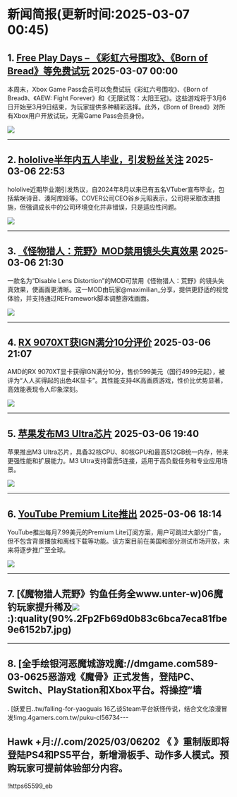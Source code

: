 # 新闻简报(更新时间:2025-03-07 00:45)

## 1. [Free Play Days – 《彩虹六号围攻》、《Born of Bread》等免费试玩](https://news.xbox.com/en-us/2025/03/06/free-play-days-03-06-2025/)   2025-03-07 00:00

本周末，Xbox Game Pass会员可以免费试玩《彩虹六号围攻》、《Born of Bread》、《AEW: Fight Forever》和《无限试驾：太阳王冠》。这些游戏将于3月6日开始至3月9日结束，为玩家提供多种精彩选择。此外，《Born of Bread》对所有Xbox用户开放试玩，无需Game Pass会员身份。

![](https://pub-f354ec240bea480db7320bd0e29d972e.r2.dev/sites/2/2025/03/FreePlayDays_03-06-2025_1920x1080_4shot-d28b1b4832dacbb66ab2-1024x576.png)

---

## 2. [hololive半年内五人毕业，引发粉丝关注](https://www.4gamers.com.tw/news/detail/70551/five-members-of-hololive-have-graduated-and-cover-ceo-motoaki-tanigo-responded)   2025-03-06 22:53

hololive近期毕业潮引发热议，自2024年8月以来已有五名VTuber宣布毕业，包括紫咲诗音、湊阿库娅等。COVER公司CEO谷乡元昭表示，公司将采取改进措施，但强调成长中的公司环境变化并非错误，只是适应性问题。

![](https://img.4gamers.com.tw/puku-clone-version/659c69937d7779bae181c8f18bb0ad7add856c3e.jpg)

---

## 3. [《怪物猎人：荒野》MOD禁用镜头失真效果](https://www.3dmgame.com/news/202503/3915902.html)   2025-03-06 21:30

一款名为“Disable Lens Distortion”的MOD可禁用《怪物猎人：荒野》的镜头失真效果，使画面更清晰。这一MOD由玩家@maximilian_分享，提供更舒适的视觉体验，并支持通过REFramework脚本调整游戏画面。

![](https://img.3dmgame.com/uploads/images/news/20250306/1741267595_101724_jpg_r.jpg)

---

## 4. [RX 9070XT获IGN满分10分评价](https://www.3dmgame.com/news/202503/3915901.html)   2025-03-06 21:07

AMD的RX 9070XT显卡获得IGN满分10分，售价599美元（国行4999元起），被评为“人人买得起的出色4K显卡”。其性能支持4K高画质游戏，性价比优势显著，高效能表现令人印象深刻。

![](https://img.3dmgame.com/uploads/images/news/20250306/1741266249_226504_jpg_r.jpg)

---

## 5. [苹果发布M3 Ultra芯片](https://www.3dmgame.com/news/202503/3915897.html)   2025-03-06 19:40

苹果推出M3 Ultra芯片，具备32核CPU、80核GPU和最高512GB统一内存，带来更强性能和扩展能力。M3 Ultra支持雷雳5连接，适用于高负载任务和专业应用场景。

![](https://img.3dmgame.com/uploads/images/news/20250306/1741262017_711891_jpg_r.jpg)

---

## 6. [YouTube Premium Lite推出](https://www.4gamers.com.tw/news/detail/70546/youtubr-premium-lite-out-now)   2025-03-06 18:14

YouTube推出每月7.99美元的Premium Lite订阅方案，用户可跳过大部分广告，但不包含背景播放和离线下载等功能。该方案目前在美国和部分测试市场开放，未来将逐步推广至全球。

![](https://img.4gamers.com.tw/puku-clone-version/671d1671576e925e9811171741e355206f834eaa.webp)

---

## 7. [《魔物猎人荒野》钓鱼任务全www.unter-w)06魔钓玩家提升稀及![](https://thumbor.4gam.twR1oCZUf=/://img..tw/defaultmark90925.png,-5,-3,0,17):):quality(90%.2Fp2Fb69d0b83c6bca7eca81fbe9e6152b7.jpg)

---

## 8. [全手绘银河恶魔城游戏魔://dmgame.com589-03-0625恶游戏《魔骨》正式发售，登陆PC、Switch、PlayStation和Xbox平台。将操控”墙[](.com50306/1741253094_302594.png)

. [妖爱日..tw/falling-for-yaoguais 16乙谈Steam平台妖怪传说，结合文化浪漫冒发!img.4gamers.com.tw/puku-cl56734---

## Hawk +月://.com/2025/03/06202  《 》重制版即将登陆PS4和PS5平台，新增滑板手、动作多人模式。预购玩家可提前体验部分内容。

!https65599_eb 